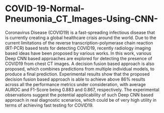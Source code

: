 # COVID-19-Normal-Pneumonia_CT_Images-Using-CNN-
  Coronavirus Disease (COVID19) is a fast-spreading infectious disease that is currently creating a global healthcare crisis around the world. Due to the current limitations of the reverse transcription-polymerase chain reaction (RT-PCR) based tests for detecting COVID19, recently radiology imaging based ideas have been proposed by various works. In this work, various Deep CNN based approaches are explored for detecting the presence of COVID19 from chest CT images. A decision fusion based approach is also proposed, which combines predictions from multiple individual models, to produce a final prediction. Experimental results show that the proposed decision fusion based approach is able to achieve above 86% results across all the performance metrics under consideration, with average AUROC and F1-Score being 0.883 and 0.867, respectively. The experimental observations suggest the potential applicability of such Deep CNN based approach in real diagnostic scenarios, which could be of very high utility in terms of achieving fast testing for COVID19.
